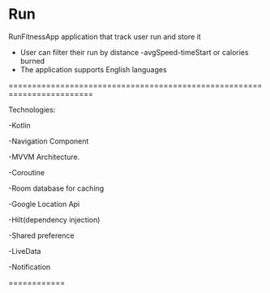 # Run
 RunFitnessApp application that track user run and store it
- User can filter their run by distance -avgSpeed-timeStart or calories burned 
- The application supports English languages

========================================================================

Technologies:

-Kotlin

-Navigation Component

-MVVM Architecture.

-Coroutine

-Room database for caching

-Google Location Api

-Hilt(dependency injection)

-Shared preference

-LiveData

-Notification

============
